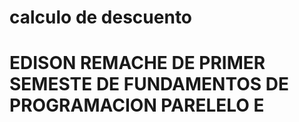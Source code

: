 # calculo de descuento
# EDISON REMACHE DE PRIMER SEMESTE DE FUNDAMENTOS DE PROGRAMACION PARELELO E
